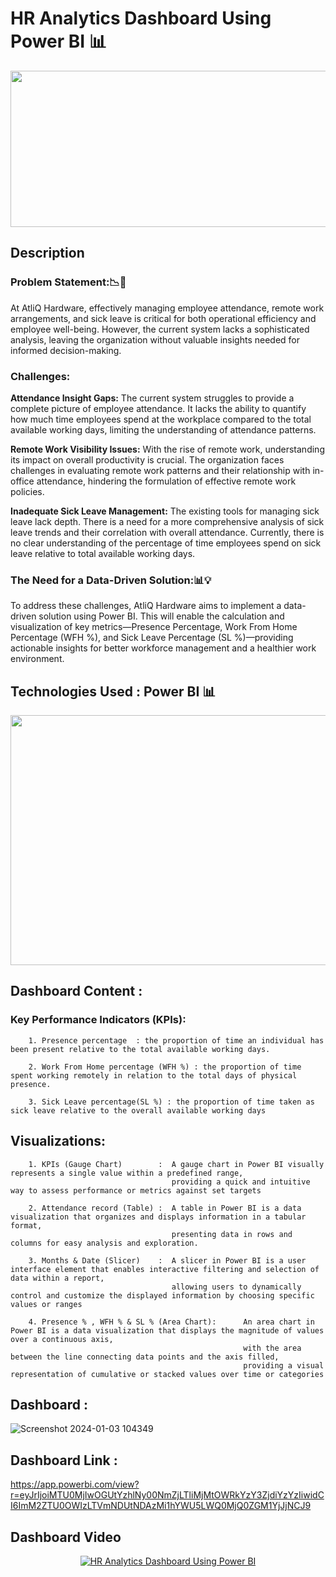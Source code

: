 # HR Analytics Dashboard Using Power BI 📊
<p align="center">
<img src="https://github.com/hamant-jagwan/HR_analytics-PowerBI/assets/117731315/e78ab9c4-fc90-4a78-8693-b090ae6c2d5e)" width="600" height="250">
</p>


## Description
### Problem Statement:📉🤔
At AtliQ Hardware, effectively managing employee attendance, remote work arrangements, and sick leave is critical for both operational efficiency and employee well-being. However, the current system lacks a sophisticated analysis, leaving the organization without valuable insights needed for informed decision-making.

### Challenges:
**Attendance Insight Gaps:**
The current system struggles to provide a complete picture of employee attendance. It lacks the ability to quantify how much time employees spend at the workplace compared to the total available working days, limiting the understanding of attendance patterns.

**Remote Work Visibility Issues:**
With the rise of remote work, understanding its impact on overall productivity is crucial. The organization faces challenges in evaluating remote work patterns and their relationship with in-office attendance, hindering the formulation of effective remote work policies.

**Inadequate Sick Leave Management:**
The existing tools for managing sick leave lack depth. There is a need for a more comprehensive analysis of sick leave trends and their correlation with overall attendance. Currently, there is no clear understanding of the percentage of time employees spend on sick leave relative to total available working days.

### The Need for a Data-Driven Solution:📊💡
To address these challenges, AtliQ Hardware aims to implement a data-driven solution using Power BI. This will enable the calculation and visualization of key metrics—Presence Percentage, Work From Home Percentage (WFH %), and Sick Leave Percentage (SL %)—providing actionable insights for better workforce management and a healthier work environment.

## Technologies Used : Power BI 📊
<p align="center">
<img src="https://github.com/hamant-jagwan/HR_analytics-PowerBI/assets/117731315/7143fc98-b3e3-46c8-90d6-d4b75adf6db6)" width="600" height="400">
</p>

## Dashboard Content :
### Key Performance Indicators (KPIs):
        1. Presence percentage  : the proportion of time an individual has been present relative to the total available working days.
        
        2. Work From Home percentage (WFH %) : the proportion of time spent working remotely in relation to the total days of physical presence.
        
        3. Sick Leave percentage(SL %) : the proportion of time taken as sick leave relative to the overall available working days

## Visualizations:
        1. KPIs (Gauge Chart)        :  A gauge chart in Power BI visually represents a single value within a predefined range, 
                                        providing a quick and intuitive way to assess performance or metrics against set targets
                                        
        2. Attendance record (Table) :  A table in Power BI is a data visualization that organizes and displays information in a tabular format, 
                                        presenting data in rows and columns for easy analysis and exploration.
                                        
        3. Months & Date (Slicer)    :  A slicer in Power BI is a user interface element that enables interactive filtering and selection of data within a report, 
                                        allowing users to dynamically control and customize the displayed information by choosing specific values or ranges
                                        
        4. Presence % , WFH % & SL % (Area Chart):      An area chart in Power BI is a data visualization that displays the magnitude of values over a continuous axis, 
                                                        with the area between the line connecting data points and the axis filled, 
                                                        providing a visual representation of cumulative or stacked values over time or categories


## Dashboard :
![Screenshot 2024-01-03 104349](https://github.com/hamant-jagwan/HR_analytics--PowerBI/assets/117731315/477874dc-2778-4cbf-8bdd-0fba6c30f23a)

## Dashboard Link : 

https://app.powerbi.com/view?r=eyJrIjoiMTU0MjIwOGUtYzhlNy00NmZjLTliMjMtOWRkYzY3ZjdiYzYzIiwidCI6ImM2ZTU0OWIzLTVmNDUtNDAzMi1hYWU5LWQ0MjQ0ZGM1YjJjNCJ9



## Dashboard Video

<p align="center">
  <a href="https://www.youtube.com/watch?v=cPfD14JZQiY">
    <img src="https://img.youtube.com/vi/cPfD14JZQiY/0.jpg" alt="HR Analytics Dashboard Using Power BI" />
  </a>
</p>

